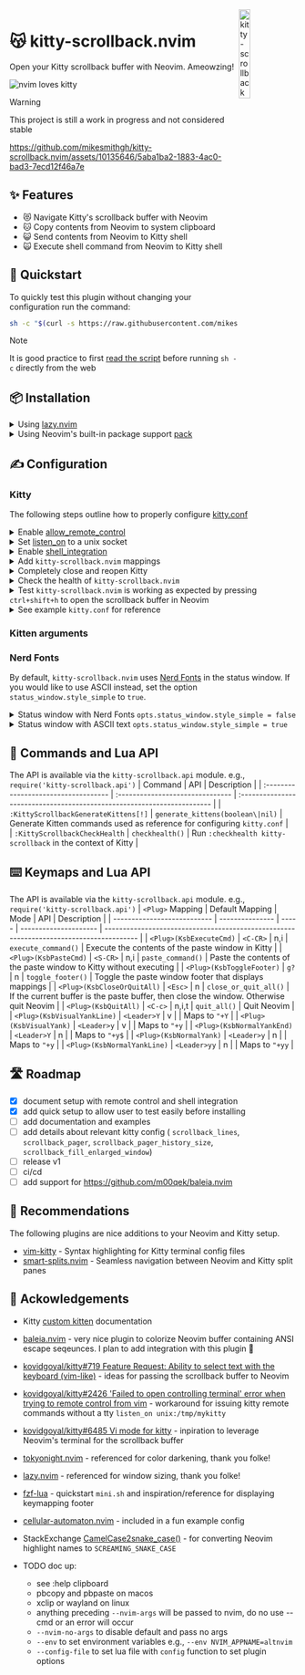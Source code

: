 <img src="https://github.com/mikesmithgh/kitty-scrollback.nvim/assets/10135646/a7357844-e0e4-4053-8c77-6d129528504f" alt="kitty-scrollback" style="width: 20%" align="right" />

# 😽 kitty-scrollback.nvim
Open your Kitty scrollback buffer with Neovim. Ameowzing!

![nvim loves kitty](https://img.shields.io/static/v1?style=fl&label=%E2%9D%A4%EF%B8%8F&message=%F0%9F%90%B1&logo=neovim&labelColor=282828&logoColor=8faa80&color=282828)
> [!WARNING]  
> This project is still a work in progress and not considered stable

https://github.com/mikesmithgh/kitty-scrollback.nvim/assets/10135646/5aba1ba2-1883-4ac0-bad3-7ecd12f46a7e

## ✨ Features
- 😻 Navigate Kitty's scrollback buffer with Neovim
- 🐱 Copy contents from Neovim to system clipboard
- 😺 Send contents from Neovim to Kitty shell
- 🙀 Execute shell command from Neovim to Kitty shell

## 🏃 Quickstart

To quickly test this plugin without changing your configuration run the command:
```sh
sh -c "$(curl -s https://raw.githubusercontent.com/mikesmithgh/kitty-scrollback.nvim/main/scripts/mini.sh)"
```
> [!NOTE]  
> It is good practice to first
> [read the script](https://github.com/mikesmithgh/kitty-scrollback.nvim/blob/main/scripts/mini.sh)
> before running `sh -c` directly from the web

## 📦 Installation

<details>

<summary>Using <a href="https://github.com/folke/lazy.nvim">lazy.nvim</a></summary>

```lua
  {
    'mikesmithgh/kitty-scrollback.nvim',
    enabled = true,
    lazy = true,
    cmd = { 'KittyScrollbackGenerateKittens', 'KittyScrollbackCheckHealth' },
    config = function()
      require('kitty-scrollback').setup()
    end,
  }
```

</details>
<details>

<summary>Using Neovim's built-in package support <a href="https://neovim.io/doc/user/usr_05.html#05.4">pack</a></summary>

```bash
mkdir -p "$HOME/.local/share/nvim/site/pack/mikesmithgh/start/"
cd $HOME/.local/share/nvim/site/pack/mikesmithgh/start
git clone git@github.com:mikesmithgh/kitty-scrollback.nvim.git
nvim -u NONE -c "helptags kitty-scrollback.nvim/doc" -c q
mkdir -p "$HOME/.config/nvim"
echo "require('kitty-scrollback').setup()" >> "$HOME/.config/nvim/init.lua"
```

</details>

## ✍️ Configuration

### Kitty 
The following steps outline how to properly configure [kitty.conf](https://sw.kovidgoyal.net/kitty/conf/)

<details>
<summary>Enable <a href="https://sw.kovidgoyal.net/kitty/conf/#opt-kitty.allow_remote_control">allow_remote_control</a></summary>

  - Valid values are `yes`, `socket`, `socket-only`
  - If `kitty-scrollback.nvim` is the only application controlling Kitty then `socket-only` is preferred to continue denying TTY requests.

</details>
<details>
<summary>Set <a href="https://sw.kovidgoyal.net/kitty/conf/#opt-kitty.listen_on">listen_on</a> to a unix socket</summary>

  - For example, `listen_on unix:/tmp/kitty`

</details>
<details>
<summary>Enable <a href="https://sw.kovidgoyal.net/kitty/conf/#opt-kitty.shell_integration">shell_integration</a></summary>

  - Set `shell_integration` to `enabled`
  - Do not add the option `no-prompt-mark`

</details>
<details>
<summary>Add <code>kitty-scrollback.nvim</code> mappings</summary>

  - Generate default Kitten mappings and add to `kitty.conf`
  ```sh
  nvim --headless +'KittyScrollbackGenerateKittens' +'set nonumber' +'set norelativenumber' +'%print' +'quit!' 2>&1
  ```

</details>

<details>
<summary>Completely close and reopen Kitty</summary>
</details>

</details>
<details>
<summary>Check the health of <code>kitty-scrollback.nvim</code></summary>

  ```sh
  nvim +'KittyScrollbackCheckHealth' +'quit!'
  ```
  - Follow the instructions of any `ERROR` or `WARNINGS` reported during the healthcheck

</details>
<details>
<summary>Test <code>kitty-scrollback.nvim</code> is working as expected by pressing <code>ctrl+shift+h</code> to open the scrollback buffer in Neovim</summary>
</details>

<details>
<summary>See example <code>kitty.conf</code> for reference</summary>

  ```sh
  allow_remote_control yes
  listen_on unix:/tmp/kitty
  shell_integration enabled
  
  # kitty-scrollback.nvim Kitten alias
  action_alias kitty_scrollback_nvim kitten /Users/mike/gitrepos/kitty-scrollback.nvim/python/kitty_scrollback_nvim.py --cwd /Users/mike/gitrepos/kitty-scrollback.nvim/lua/kitty-scrollback/configs
   
  # Browse scrollback buffer in nvim
  map ctrl+shift+h kitty_scrollback_nvim
  # Browse output of the last shell command in nvim
  map ctrl+shift+g kitty_scrollback_nvim --config-file get_text_last_cmd_output.lua
  # Show clicked command output in nvim
  mouse_map ctrl+shift+right press ungrabbed combine : mouse_select_command_output : kitty_scrollback_nvim --config-file get_text_last_visited_cmd_output.lua
  ```
  
</details>

### Kitten arguments

### Nerd Fonts 
By default, `kitty-scrollback.nvim` uses [Nerd Fonts](https://www.nerdfonts.com) in the status window. If you would like to 
use ASCII instead, set the option `status_window.style_simple` to `true`. 

<details>
  <summary>Status window with Nerd Fonts <code>opts.status_window.style_simple = false</code></summary>
  
  https://github.com/mikesmithgh/kitty-scrollback.nvim/assets/10135646/4cf5b303-5061-43da-a857-c99daea82332
  
</details>
<details>
  <summary>Status window with ASCII text <code>opts.status_window.style_simple = true</code></summary>
  
  https://github.com/mikesmithgh/kitty-scrollback.nvim/assets/10135646/a0e1b574-59ab-4abf-93a1-f314c7cd47b3
  
</details>


## 🫡 Commands and Lua API
The API is available via the `kitty-scrollback.api` module. e.g., `require('kitty-scrollback.api')`
| Command                              | API                              | Description                                                             |
| :----------------------------------- | :------------------------------- | :---------------------------------------------------------------------- |
| `:KittyScrollbackGenerateKittens[!]` | `generate_kittens(boolean\|nil)` | Generate Kitten commands used as reference for configuring `kitty.conf` |                 
| `:KittyScrollbackCheckHealth`        | `checkhealth()`                  | Run `:checkhealth kitty-scrollback` in the context of Kitty             |

## ⌨️ Keymaps and Lua API
The API is available via the `kitty-scrollback.api` module. e.g., `require('kitty-scrollback.api')`
| `<Plug>` Mapping            | Default Mapping | Mode  | API                   | Description                                                                             |
| --------------------------- | --------------- | ----- | --------------------- | --------------------------------------------------------------------------------------- |
| `<Plug>(KsbExecuteCmd)`     | `<C-CR>`        | n,i   | `execute_command()`   | Execute the contents of the paste window in Kitty                                       |
| `<Plug>(KsbPasteCmd)`       | `<S-CR>`        | n,i   | `paste_command()`     | Paste the contents of the paste window to Kitty without executing                       |
| `<Plug>(KsbToggleFooter)`   | `g?`            | n     | `toggle_footer()`     | Toggle the paste window footer that displays mappings                                   |
| `<Plug>(KsbCloseOrQuitAll)` | `<Esc>`         | n     | `close_or_quit_all()` | If the current buffer is the paste buffer, then close the window. Otherwise quit Neovim |
| `<Plug>(KsbQuitAll)`        | `<C-c>`         | n,i,t | `quit_all()`          | Quit Neovim                                                                             |
| `<Plug>(KsbVisualYankLine)` | `<Leader>Y`     | v     |                       | Maps to `"+Y`                                                                           |
| `<Plug>(KsbVisualYank)`     | `<Leader>y`     | v     |                       | Maps to `"+y`                                                                           |
| `<Plug>(KsbNormalYankEnd)`  | `<Leader>Y`     | n     |                       | Maps to `"+y$`                                                                          |
| `<Plug>(KsbNormalYank)`     | `<Leader>y`     | n     |                       | Maps to `"+y`                                                                           |
| `<Plug>(KsbNormalYankLine)` | `<Leader>yy`    | n     |                       | Maps to `"+yy`                                                                          |

## 🛣️ Roadmap
- [x] document setup with remote control and shell integration
- [x] add quick setup to allow user to test easily before installing
- [ ] add documentation and examples
- [ ] add details about relevant kitty config ( `scrollback_lines`, `scrollback_pager`, `scrollback_pager_history_size`, `scrollback_fill_enlarged_window`)
- [ ] release v1
- [ ] ci/cd
- [ ] add support for https://github.com/m00qek/baleia.nvim

## 👏 Recommendations
The following plugins are nice additions to your Neovim and Kitty setup.
- [vim-kitty](https://github.com/fladson/vim-kitty) - Syntax highlighting for Kitty terminal config files
- [smart-splits.nvim](https://github.com/mrjones2014/smart-splits.nvim) - Seamless navigation between Neovim and Kitty split panes 

## 🤝 Ackowledgements
- Kitty [custom kitten](https://sw.kovidgoyal.net/kitty/kittens/custom/) documentation
- [baleia.nvim](https://github.com/m00qek/baleia.nvim) - very nice plugin to colorize Neovim buffer containing ANSI escape seqeunces. I plan to add integration with this plugin 🤝
- [kovidgoyal/kitty#719 Feature Request: Ability to select text with the keyboard (vim-like)](https://github.com/kovidgoyal/kitty/issues/719) - ideas for passing the scrollback buffer to Neovim
- [kovidgoyal/kitty#2426 'Failed to open controlling terminal' error when trying to remote control from vim](https://github.com/kovidgoyal/kitty/issues/2426) - workaround for issuing kitty remote commands without a tty `listen_on unix:/tmp/mykitty`
- [kovidgoyal/kitty#6485 Vi mode for kitty](https://github.com/kovidgoyal/kitty/discussions/6485) - inpiration to leverage Neovim's terminal for the scrollback buffer
- [tokyonight.nvim](https://github.com/folke/tokyonight.nvim) - referenced for color darkening, thank you folke!
- [lazy.nvim](https://github.com/folke/lazy.nvim) - referenced for window sizing, thank you folke!
- [fzf-lua](https://github.com/ibhagwan/fzf-lua) - quickstart `mini.sh` and inspiration/reference for displaying keymapping footer
- [cellular-automaton.nvim](https://github.com/Eandrju/cellular-automaton.nvim) - included in a fun example config
- StackExchange [CamelCase2snake_case()](https://codegolf.stackexchange.com/a/177958/119424) - for converting Neovim highlight names to `SCREAMING_SNAKE_CASE`

- TODO doc up:
  - see :help clipboard
  - pbcopy and pbpaste on macos
  - xclip or wayland on linux
  - anything preceding `--nvim-args` will be passed to nvim, do no use --cmd or an error will occur
  - `--nvim-no-args` to disable default and pass no args
  - `--env` to set environment variables e.g., `--env NVIM_APPNAME=altnvim`
  - `--config-file` to set lua file with `config` function to set plugin options

